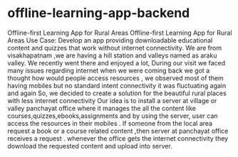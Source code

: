 # offline-learning-app-backend
Offline-first Learning App for Rural Areas 
Offline-first Learning App for Rural Areas  Use Case: Develop an app providing downloadable educational content and quizzes that work without internet connectivity.   We are from visakhapatnam ,we are having a hill station and valleys named as araku valley. We recently went there and enjoyed a lot, During our visit we faced many issues regarding internet  when we were coming back we got a thought how would people access resources , we observed most of them having mobiles but no standard intent connectivity it was fluctuating again and again  So, we decided to create a solution for the beautiful rural places with less internet connectivity  Our idea is to install a server at village or valley panchayat office where it manages the all the content like courses,quizzes,ebooks,assignments and by using the server, user can access the resources in their mobiles . If someone from the local area request a book or a course related content ,then server at panchayat office receives a request . whenever the office gets the internet connectivity they download the requested content and upload into server.
